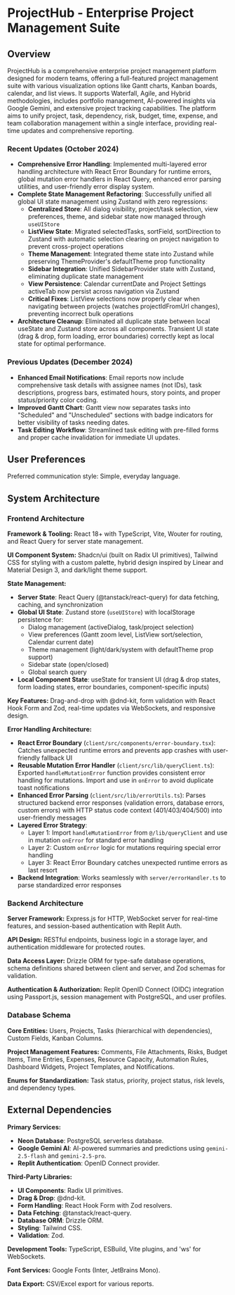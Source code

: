 # ProjectHub - Enterprise Project Management Suite

## Overview

ProjectHub is a comprehensive enterprise project management platform designed for modern teams, offering a full-featured project management suite with various visualization options like Gantt charts, Kanban boards, calendar, and list views. It supports Waterfall, Agile, and Hybrid methodologies, includes portfolio management, AI-powered insights via Google Gemini, and extensive project tracking capabilities. The platform aims to unify project, task, dependency, risk, budget, time, expense, and team collaboration management within a single interface, providing real-time updates and comprehensive reporting.

### Recent Updates (October 2024)

- **Comprehensive Error Handling**: Implemented multi-layered error handling architecture with React Error Boundary for runtime errors, global mutation error handlers in React Query, enhanced error parsing utilities, and user-friendly error display system.
- **Complete State Management Refactoring**: Successfully unified all global UI state management using Zustand with zero regressions:
  - **Centralized Store**: All dialog visibility, project/task selection, view preferences, theme, and sidebar state now managed through `useUIStore`
  - **ListView State**: Migrated selectedTasks, sortField, sortDirection to Zustand with automatic selection clearing on project navigation to prevent cross-project operations
  - **Theme Management**: Integrated theme state into Zustand while preserving ThemeProvider's defaultTheme prop functionality
  - **Sidebar Integration**: Unified SidebarProvider state with Zustand, eliminating duplicate state management
  - **View Persistence**: Calendar currentDate and Project Settings activeTab now persist across navigation via Zustand
  - **Critical Fixes**: ListView selections now properly clear when navigating between projects (watches projectIdFromUrl changes), preventing incorrect bulk operations
- **Architecture Cleanup**: Eliminated all duplicate state between local useState and Zustand store across all components. Transient UI state (drag & drop, form loading, error boundaries) correctly kept as local state for optimal performance.

### Previous Updates (December 2024)

- **Enhanced Email Notifications**: Email reports now include comprehensive task details with assignee names (not IDs), task descriptions, progress bars, estimated hours, story points, and proper status/priority color coding.
- **Improved Gantt Chart**: Gantt view now separates tasks into "Scheduled" and "Unscheduled" sections with badge indicators for better visibility of tasks needing dates.
- **Task Editing Workflow**: Streamlined task editing with pre-filled forms and proper cache invalidation for immediate UI updates.

## User Preferences

Preferred communication style: Simple, everyday language.

## System Architecture

### Frontend Architecture

**Framework & Tooling:** React 18+ with TypeScript, Vite, Wouter for routing, and React Query for server state management.

**UI Component System:** Shadcn/ui (built on Radix UI primitives), Tailwind CSS for styling with a custom palette, hybrid design inspired by Linear and Material Design 3, and dark/light theme support.

**State Management:** 
- **Server State**: React Query (@tanstack/react-query) for data fetching, caching, and synchronization
- **Global UI State**: Zustand store (`useUIStore`) with localStorage persistence for:
  - Dialog management (activeDialog, task/project selection)
  - View preferences (Gantt zoom level, ListView sort/selection, Calendar current date)
  - Theme management (light/dark/system with defaultTheme prop support)
  - Sidebar state (open/closed)
  - Global search query
- **Local Component State**: useState for transient UI (drag & drop states, form loading states, error boundaries, component-specific inputs)

**Key Features:** Drag-and-drop with @dnd-kit, form validation with React Hook Form and Zod, real-time updates via WebSockets, and responsive design.

**Error Handling Architecture:**
- **React Error Boundary** (`client/src/components/error-boundary.tsx`): Catches unexpected runtime errors and prevents app crashes with user-friendly fallback UI
- **Reusable Mutation Error Handler** (`client/src/lib/queryClient.ts`): Exported `handleMutationError` function provides consistent error handling for mutations. Import and use in `onError` to avoid duplicate toast notifications
- **Enhanced Error Parsing** (`client/src/lib/errorUtils.ts`): Parses structured backend error responses (validation errors, database errors, custom errors) with HTTP status code context (401/403/404/500) into user-friendly messages
- **Layered Error Strategy**: 
  - Layer 1: Import `handleMutationError` from `@/lib/queryClient` and use in mutation `onError` for standard error handling
  - Layer 2: Custom `onError` logic for mutations requiring special error handling
  - Layer 3: React Error Boundary catches unexpected runtime errors as last resort
- **Backend Integration**: Works seamlessly with `server/errorHandler.ts` to parse standardized error responses

### Backend Architecture

**Server Framework:** Express.js for HTTP, WebSocket server for real-time features, and session-based authentication with Replit Auth.

**API Design:** RESTful endpoints, business logic in a storage layer, and authentication middleware for protected routes.

**Data Access Layer:** Drizzle ORM for type-safe database operations, schema definitions shared between client and server, and Zod schemas for validation.

**Authentication & Authorization:** Replit OpenID Connect (OIDC) integration using Passport.js, session management with PostgreSQL, and user profiles.

### Database Schema

**Core Entities:** Users, Projects, Tasks (hierarchical with dependencies), Custom Fields, Kanban Columns.

**Project Management Features:** Comments, File Attachments, Risks, Budget Items, Time Entries, Expenses, Resource Capacity, Automation Rules, Dashboard Widgets, Project Templates, and Notifications.

**Enums for Standardization:** Task status, priority, project status, risk levels, and dependency types.

## External Dependencies

**Primary Services:**
- **Neon Database**: PostgreSQL serverless database.
- **Google Gemini AI**: AI-powered summaries and predictions using `gemini-2.5-flash` and `gemini-2.5-pro`.
- **Replit Authentication**: OpenID Connect provider.

**Third-Party Libraries:**
- **UI Components**: Radix UI primitives.
- **Drag & Drop**: @dnd-kit.
- **Form Handling**: React Hook Form with Zod resolvers.
- **Data Fetching**: @tanstack/react-query.
- **Database ORM**: Drizzle ORM.
- **Styling**: Tailwind CSS.
- **Validation**: Zod.

**Development Tools:** TypeScript, ESBuild, Vite plugins, and 'ws' for WebSockets.

**Font Services:** Google Fonts (Inter, JetBrains Mono).

**Data Export:** CSV/Excel export for various reports.